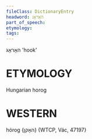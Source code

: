 ```yaml
---
fileClass: DictionaryEntry
headword: האָראָג
part_of_speech: 
etymology: 
tags: 
---
```

האָראָג
'hook'

ETYMOLOGY
===========
Hungarian horog

WESTERN
========

hórog {האָקן} {WTCP, Vác, 47197}
